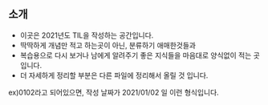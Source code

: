 ## 소개
- 이곳은 2021년도 TIL을 작성하는 공간입니다.
- 딱딱하게 개념만 적고 하는곳이 아닌, 분류하기 애매한것들과
- 복습용으로 다시 보거나 남에게 알려주기 좋은 지식들을 마음대로 양식없이 적는 곳 입니다.
- 더 자세하게 정리할 부분은 다른 파일에 정리해서 올릴 것 입니다.

ex)0102라고 되어있으면, 작성 날짜가 2021/01/02 일 이런 형식입니다.